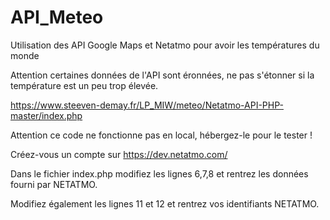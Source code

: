 # API_Meteo
Utilisation des API Google Maps et Netatmo pour avoir les températures du monde

Attention certaines données de l'API sont éronnées, ne pas s'étonner si la température est un peu trop élevée.

https://www.steeven-demay.fr/LP_MIW/meteo/Netatmo-API-PHP-master/index.php

Attention ce code ne fonctionne pas en local, hébergez-le pour le tester !

Créez-vous un compte sur https://dev.netatmo.com/

Dans le fichier index.php modifiez les lignes 6,7,8 et rentrez les données fourni par NETATMO.

Modifiez également les lignes 11 et 12 et rentrez vos identifiants NETATMO.


